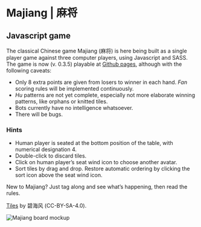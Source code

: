 # Majiang | 麻将

## Javascript game

The classical Chinese game Majiang (麻将) is here being built as a single player game against three computer players, using Javascript and SASS. The game is now (v. 0.3.5) playable at [Github pages](https://dougherty-dev.github.io/Majiang/), although with the following caveats:

- Only 8 extra points are given from losers to winner in each hand. *Fan* scoring rules will be implemented continuously.
- *Hu* patterns are not yet complete, especially not more elaborate winning patterns, like orphans or knitted tiles.
- Bots currently have no intelligence whatsoever.
- There will be bugs.

### Hints

- Human player is seated at the bottom position of the table, with numerical designation 4.
- Double-click to discard tiles.
- Click on human player’s seat wind icon to choose another avatar.
- Sort tiles by drag and drop. Restore automatic ordering by clicking the sort icon above the seat wind icon.

New to Majiang? Just tag along and see what’s happening, then read the rules.

[Tiles](https://commons.wikimedia.org/wiki/Category:SVG_Planar_illustrations_of_Mahjong_tiles) by 碧海风 (CC-BY-SA-4.0).

![Majiang board mockup](https://raw.githubusercontent.com/dougherty-dev/Majiang/refs/heads/main/readme/majiang.avif)
